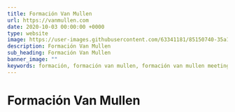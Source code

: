 ```yaml
---
title: Formación Van Mullen
url: https://vanmullen.com
date: 2020-10-03 00:00:00 +0000
type: website
image: https://user-images.githubusercontent.com/63341181/85150740-35a11400-b253-11ea-9a7d-fd3fffc300c0.png
description: Formación Van Mullen
sub_heading: Formación Van Mullen
banner_image: ""
keywords: formación, formación van mullen, formación van mullen meetings, videoconferencias, videollamadas seguras
---
```


# Formación Van Mullen
